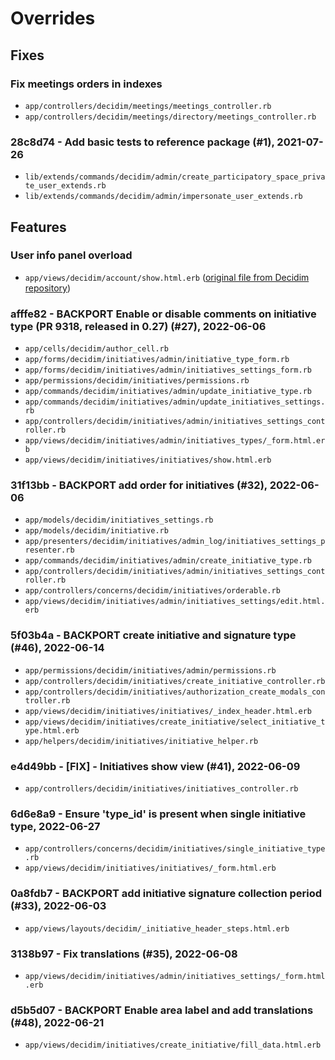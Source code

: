 # Overrides
## Fixes

### Fix meetings orders in indexes
* `app/controllers/decidim/meetings/meetings_controller.rb`
* `app/controllers/decidim/meetings/directory/meetings_controller.rb`

### 28c8d74 - Add basic tests to reference package (#1), 2021-07-26
* `lib/extends/commands/decidim/admin/create_participatory_space_private_user_extends.rb`
* `lib/extends/commands/decidim/admin/impersonate_user_extends.rb`

## Features
### User info panel overload
* `app/views/decidim/account/show.html.erb`
([original file from Decidim repository](https://github.com/decidim/decidim/blob/release/0.23-stable/decidim-core/app/views/decidim/account/show.html.erb))

### afffe82 - BACKPORT Enable or disable comments on initiative type (PR 9318, released in 0.27) (#27), 2022-06-06
* `app/cells/decidim/author_cell.rb`
* `app/forms/decidim/initiatives/admin/initiative_type_form.rb`
* `app/forms/decidim/initiatives/admin/initiatives_settings_form.rb`
* `app/permissions/decidim/initiatives/permissions.rb`
* `app/commands/decidim/initiatives/admin/update_initiative_type.rb`
* `app/commands/decidim/initiatives/admin/update_initiatives_settings.rb`
* `app/controllers/decidim/initiatives/admin/initiatives_settings_controller.rb`
* `app/views/decidim/initiatives/admin/initiatives_types/_form.html.erb`
* `app/views/decidim/initiatives/initiatives/show.html.erb`

### 31f13bb - BACKPORT add order for initiatives (#32), 2022-06-06
* `app/models/decidim/initiatives_settings.rb`
* `app/models/decidim/initiative.rb`
* `app/presenters/decidim/initiatives/admin_log/initiatives_settings_presenter.rb`
* `app/commands/decidim/initiatives/admin/create_initiative_type.rb`
* `app/controllers/decidim/initiatives/admin/initiatives_settings_controller.rb`
* `app/controllers/concerns/decidim/initiatives/orderable.rb`
* `app/views/decidim/initiatives/admin/initiatives_settings/edit.html.erb`

### 5f03b4a - BACKPORT create initiative and signature type (#46), 2022-06-14
* `app/permissions/decidim/initiatives/admin/permissions.rb`
* `app/controllers/decidim/initiatives/create_initiative_controller.rb`
* `app/controllers/decidim/initiatives/authorization_create_modals_controller.rb`
* `app/views/decidim/initiatives/initiatives/_index_header.html.erb`
* `app/views/decidim/initiatives/create_initiative/select_initiative_type.html.erb`
* `app/helpers/decidim/initiatives/initiative_helper.rb`

### e4d49bb - [FIX] - Initiatives show view (#41), 2022-06-09
* `app/controllers/decidim/initiatives/initiatives_controller.rb`

### 6d6e8a9 - Ensure 'type_id' is present when single initiative type, 2022-06-27
* `app/controllers/concerns/decidim/initiatives/single_initiative_type.rb`
* `app/views/decidim/initiatives/initiatives/_form.html.erb`

### 0a8fdb7 - BACKPORT add initiative signature collection period (#33), 2022-06-03
* `app/views/layouts/decidim/_initiative_header_steps.html.erb`

### 3138b97 - Fix translations (#35), 2022-06-08
* `app/views/decidim/initiatives/admin/initiatives_settings/_form.html.erb`

### d5b5d07 - BACKPORT Enable area label and add translations (#48), 2022-06-21
* `app/views/decidim/initiatives/create_initiative/fill_data.html.erb`

